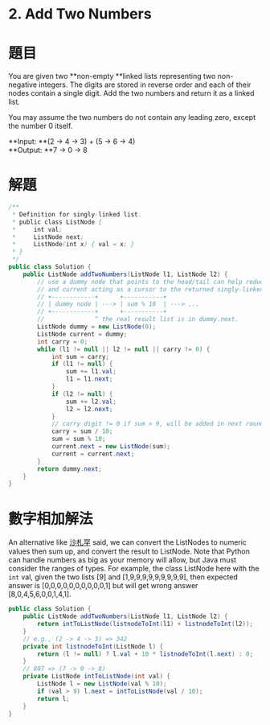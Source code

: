 # 2. Add Two Numbers

# 題目

You are given two **non-empty **linked lists representing two non-negative integers. The digits are stored in reverse order and each of their nodes contain a single digit. Add the two numbers and return it as a linked list.

You may assume the two numbers do not contain any leading zero, except the number 0 itself.

**Input:   **\(2 -&gt; 4 -&gt; 3\) + \(5 -&gt; 6 -&gt; 4\)  
**Output: **7 -&gt; 0 -&gt; 8

# 解題

```java
/**
 * Definition for singly-linked list.
 * public class ListNode {
 *     int val;
 *     ListNode next;
 *     ListNode(int x) { val = x; }
 * }
 */
public class Solution {
    public ListNode addTwoNumbers(ListNode l1, ListNode l2) {
        // use a dummy node that points to the head/tail can help reduce many of the checks,
        // and current acting as a cursor to the returned singly-linked list.
        // +------------+      +-----------+
        // | dummy node | ---> | sum % 10  | ---> ...
        // +------------+      +-----------+
        //              ^ the real result list is in dummy.next.
        ListNode dummy = new ListNode(0);
        ListNode current = dummy;
        int carry = 0;
        while (l1 != null || l2 != null || carry != 0) {
            int sum = carry;
            if (l1 != null) {
                sum += l1.val;
                l1 = l1.next;
            }
            if (l2 != null) {
                sum += l2.val;
                l2 = l2.next;
            }
            // carry digit != 0 if sum > 9, will be added in next round with val of l1 and l2
            carry = sum / 10;
            sum = sum % 10;
            current.next = new ListNode(sum);
            current = current.next;
        }
        return dummy.next;
    }
}
```

# 數字相加解法

An alternative like [沙札罕](http://www.jianshu.com/p/5d8f13225adf) said, we can convert the ListNodes to numeric values then sum up, and convert the result to ListNode. Note that Python can handle numbers as big as your memory will allow, but Java must consider the ranges of types. For example, the class ListNode here with the `int` val, given the two lists \[9\] and \[1,9,9,9,9,9,9,9,9,9\], then expected answer is \[0,0,0,0,0,0,0,0,0,0,1\] but will get wrong answer \[8,0,4,5,6,0,0,1,4,1\].

```java
public class Solution {
    public ListNode addTwoNumbers(ListNode l1, ListNode l2) {
        return intToListNode(listnodeToInt(l1) + listnodeToInt(l2));
    }
    // e.g., (2 -> 4 -> 3) => 342
    private int listnodeToInt(ListNode l) {
        return (l != null) ? l.val + 10 * listnodeToInt(l.next) : 0;
    }
    // 807 => (7 -> 0 -> 8)
    private ListNode intToListNode(int val) {
        ListNode l = new ListNode(val % 10);
        if (val > 9) l.next = intToListNode(val / 10);
        return l;
    }
}
```



